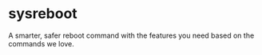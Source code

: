 # sysreboot
A smarter, safer reboot command with the features you need based on the commands we love.
